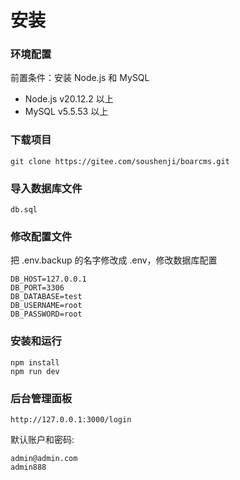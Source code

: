 安装
====

### 环境配置

前置条件：安装 Node.js 和 MySQL

- Node.js v20.12.2 以上
- MySQL v5.5.53 以上


### 下载项目

```
git clone https://gitee.com/soushenji/boarcms.git
```


### 导入数据库文件

```
db.sql
```


### 修改配置文件

把 .env.backup 的名字修改成 .env，修改数据库配置

```
DB_HOST=127.0.0.1
DB_PORT=3306
DB_DATABASE=test
DB_USERNAME=root
DB_PASSWORD=root
```


### 安装和运行

```
npm install
npm run dev
```

### 后台管理面板

```
http://127.0.0.1:3000/login
```

默认账户和密码:

```
admin@admin.com 
admin888
```